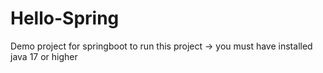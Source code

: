 # Hello-Spring
Demo project for springboot
to run this project -> you must have installed java 17 or higher

